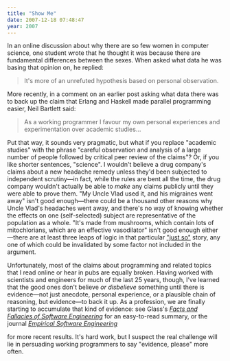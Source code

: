 ```yaml
---
title: "Show Me"
date: 2007-12-18 07:48:47
year: 2007
---
```

In an online discussion about why there are so few women in computer science, one student wrote that he thought it was because there are fundamental differences between the sexes.  When asked what data he was basing that opinion on, he replied:
<blockquote>It's more of an unrefuted hypothesis based on personal observation.</blockquote>
More recently, in a comment on an earlier post asking what data there was to back up the claim that Erlang and Haskell made parallel programming easier, Neil Bartlett said:
<blockquote>As a working programmer I favour my own personal experiences and experimentation over academic studies…</blockquote>
Put that way, it sounds very pragmatic, but what if you replace "academic studies" with the phrase "careful observation and analysis of a large number of people followed by critical peer review of the claims"?  Or, if you like shorter sentences, "science".  I wouldn't believe a drug company's claims about a new headache remedy unless they'd been subjected to independent scrutiny—in fact, while the rules are bent all the time, the drug company wouldn't actually be able to <em>make</em> any claims publicly until they were able to prove them.  "My Uncle Vlad used it, and his migraines went away" isn't good enough—there could be a thousand other reasons why Uncle Vlad's headaches went away, and there's no way of knowing whether the effects on one (self-selected) subject are representative of the population as a whole.  "It's made from mushrooms, which contain lots of mitochlorians, which are an effective vasodilator" isn't good enough either—there are at least three leaps of logic in that particular <a href="http://en.wikipedia.org/wiki/Just_So_Stories">"just so"</a> story, any one of which could be invalidated by some factor not included in the argument.

Unfortunately, most of the claims about programming and related topics that I read online or hear in pubs are equally broken.  Having worked with scientists and engineers for much of the last 25 years, though, I've learned that the good ones don't believe <em>or disbelieve</em> something until there is evidence—not just anecdote, personal experience, or a plausible chain of reasoning, but evidence—to back it up.  As a profession, we are finally starting to accumulate that kind of evidence: see Glass's <a href="http://www.amazon.com/Facts-Fallacies-Software-Engineering-Development/dp/0321117425"><cite>Facts and Fallacies of Software Engineering</cite></a> for an easy-to-read summary, or the journal <a href="http://www.springerlink.com/content/100262/"><cite>Empirical Software Engineering</cite></a>

for more recent results.  It's hard work, but I suspect the real challenge will lie in persuading working programmers to say "evidence, please" more often.
